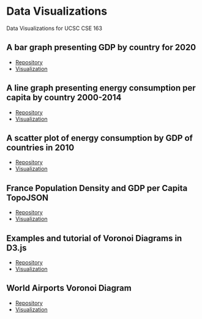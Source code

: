 # Data Visualizations
Data Visualizations for UCSC CSE 163

## A bar graph presenting GDP by country for 2020 
- [Repository](https://github.com/jleckron/BarGraph)</br>
- [Visualization](https://jleckron.github.io/BarGraph/)

## A line graph presenting energy consumption per capita by country 2000-2014
- [Repository](https://github.com/jleckron/MultiLineGraph)</br>
- [Visualization](https://jleckron.github.io/MultiLineGraph/)

## A scatter plot of energy consumption by GDP of countries in 2010
- [Repository](https://github.com/jleckron/ScatterPlot)</br>
- [Visualization](https://jleckron.github.io/ScatterPlot/)

## France Population Density and GDP per Capita TopoJSON 
- [Repository](https://github.com/jleckron/FranceTopoJson)</br>
- [Visualization](https://jleckron.github.io/FranceTopoJson/)

## Examples and tutorial of Voronoi Diagrams in D3.js
- [Repository](https://github.com/jleckron/Voronoi)</br>
- [Visualization](https://jleckron.github.io/Voronoi/)

## World Airports Voronoi Diagram 
- [Repository](https://github.com/jleckron/WorldAirportsVoronoi)</br>
- [Visualization](https://jleckron.github.io/WorldAirportsVoronoi/)
